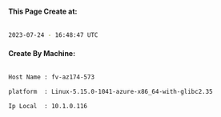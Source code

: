 
   
#### This Page Create at:

```bash

2023-07-24 - 16:48:47 UTC

```

#### Create By Machine:

```bash

Host Name : fv-az174-573

platform  : Linux-5.15.0-1041-azure-x86_64-with-glibc2.35

Ip Local  : 10.1.0.116

```

